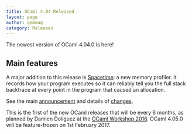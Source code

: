 ```yaml
---
title: OCaml 4.04 Released
layout: page
author: gemmag
category: Releases
---
```


The newest version of OCaml 4.04.0 is here!

Main features
-------------

A major addition to this release is
[Spacetime](https://caml.inria.fr/pub/docs/manual-ocaml/spacetime.html):
a new memory profiler. It records how your program executes so it can
reliably tell you the full stack backtrace at every point in the program
that caused an allocation.

See the main
[announcement](https://sympa.inria.fr/sympa/arc/caml-list/2016-11/msg00010.html)
and details of
[changes](https://github.com/gasche/ocaml-releases-change-explanation/wiki/4.04.0-changes-explanation).

This is the first of the new OCaml releases that will be every 6 months,
as planned by Damien Doliguez at the [OCaml Workshop
2016](https://github.com/ocamllabs/icfp2016-blog/blob/master/OCaml/invited-talk.md).
OCaml 4.05.0 will be feature-frozen on 1st February 2017.
